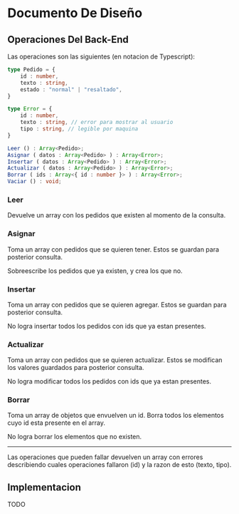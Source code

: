 # Documento De Diseño

## Operaciones Del Back-End

Las operaciones son las siguientes (en notacion de Typescript):

```typescript
type Pedido = {
	id : number,
	texto : string,
	estado : "normal" | "resaltado",
}

type Error = {
	id : number,
	texto : string, // error para mostrar al usuario
	tipo : string, // legible por maquina
}

Leer () : Array<Pedido>;
Asignar ( datos : Array<Pedido> ) : Array<Error>;
Insertar ( datos : Array<Pedido> ) : Array<Error>;
Actualizar ( datos : Array<Pedido> ) : Array<Error>;
Borrar ( ids : Array<{ id : number }> ) : Array<Error>;
Vaciar () : void;
```

### Leer
Devuelve un array con los pedidos que existen al momento de la consulta.

### Asignar
Toma un array con pedidos que se quieren tener. Estos se guardan para posterior
consulta.

Sobreescribe los pedidos que ya existen, y crea los que no.

### Insertar
Toma un array con pedidos que se quieren agregar. Estos se guardan para
posterior consulta.

No logra insertar todos los pedidos con ids que ya estan presentes.

### Actualizar
Toma un array con pedidos que se quieren actualizar. Estos se modifican los
valores guardados para posterior consulta.

No logra modificar todos los pedidos con ids que ya estan presentes.

### Borrar
Toma un array de objetos que envuelven un id. Borra todos los elementos cuyo id
esta presente en el array.

No logra borrar los elementos que no existen.

--------

Las operaciones que pueden fallar devuelven un array con errores describiendo
cuales operaciones fallaron (id) y la razon de esto (texto, tipo).

## Implementacion

TODO
